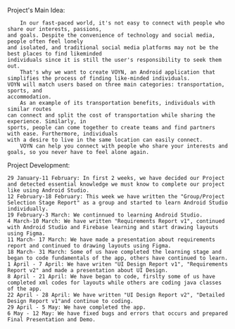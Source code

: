 Project's Main Idea:

		In our fast-paced world, it's not easy to connect with people who share our interests, passions,
	and goals. Despite the convenience of technology and social media, people often feel lonely
	and isolated, and traditional social media platforms may not be the best places to find likeminded
	individuals since it is still the user's responsibility to seek them out.
		That's why we want to create VOYN, an Android application that simplifies the process of finding like-minded individuals.
	VOYN will match users based on three main categories: transportation, sports, and
	accommodation.
		As an example of its transportation benefits, individuals with similar routes
	can connect and split the cost of transportation while sharing the experience. Similarly, in
	sports, people can come together to create teams and find partners with ease. Furthermore, individuals
	with a desire to live in the same location can easily connect.
		VOYN can help you connect with people who share your interests and goals, so you never have to feel alone again.

Project Development:
  
	29 January-11 February: In first 2 weeks, we have decided our Project and detected essential knowledge we must know to complete our project like using Android Studio.
	12 February-18 February: This week we have written the "Group/Project Selection Stage Report" as a group and started to learn Android Studio individually.
	19 February-3 March: We continnued to learning Android Studio.
	4 March-10 March: We have written "Requirements Report v1", continued with Android Studio and Firebase learning and start drawing layouts using Figma. 
	11 March- 17 March: We have made a presentation about requirements report and continued to drawing layouts using Figma. 
	18 March- 31 March: Some of us have completed the learning stage and began to code fundamentals of the app, others have continued to learn.
	1 April - 7 April: We have writen "UI Design Report v1", "Requirements Report v2" and made a presentation about UI Design.
	8 April - 21 April: We have began to code, firslty some of us have completed xml codes for layouts while others are coding java classes of the app.
	22 April - 28 April: We have written "UI Design Report v2", "Detailed Design Report v1"and continue to coding.
	29 April - 5 May: We have completed the app.
	6 May - 12 May: We have fixed bugs and errors that occurs and prepared Final Presentation and Demo.
 
